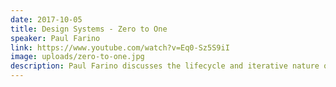 ```yaml
---
date: 2017-10-05
title: Design Systems - Zero to One
speaker: Paul Farino
link: https://www.youtube.com/watch?v=Eq0-Sz5S9iI
image: uploads/zero-to-one.jpg
description: Paul Farino discusses the lifecycle and iterative nature of building a design system. He’ll cover creating buy-in with internal stakeholders and tactical ways to scale and maintain a design system.
---
```

